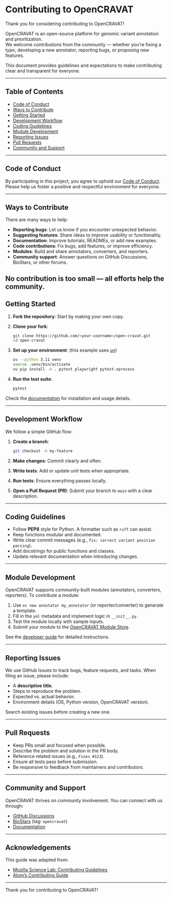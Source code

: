 # Contributing to OpenCRAVAT


Thank you for considering contributing to OpenCRAVAT!

OpenCRAVAT is an open-source platform for genomic variant annotation and prioritization.  
We welcome contributions from the community — whether you're fixing a typo, developing a new annotator, reporting bugs, or proposing new features.  

This document provides guidelines and expectations to make contributing clear and transparent for everyone.

---

## Table of Contents

- [Code of Conduct](#code-of-conduct)
- [Ways to Contribute](#ways-to-contribute)
- [Getting Started](#getting-started)
- [Development Workflow](#development-workflow)
- [Coding Guidelines](#coding-guidelines)
- [Module Development](#module-development)
- [Reporting Issues](#reporting-issues)
- [Pull Requests](#pull-requests)
- [Community and Support](#community-and-support)

---

## Code of Conduct

By participating in this project, you agree to uphold our [Code of Conduct](CODE_OF_CONDUCT.md).  
Please help us foster a positive and respectful environment for everyone.

---

## Ways to Contribute

There are many ways to help:

- **Reporting bugs**: Let us know if you encounter unexpected behavior.  
- **Suggesting features**: Share ideas to improve usability or functionality.  
- **Documentation**: Improve tutorials, READMEs, or add new examples.  
- **Code contributions**: Fix bugs, add features, or improve efficiency.  
- **Modules**: Build and share annotators, converters, and reporters.  
- **Community support**: Answer questions on GitHub Discussions, BioStars, or other forums.

No contribution is too small — all efforts help the community.
---

## Getting Started

1. **Fork the repository**: Start by making your own copy.  
2. **Clone your fork**:  
   ```bash
   git clone https://github.com/<your-username>/open-cravat.git
   cd open-cravat

3. **Set up your environment**: (this example uses [uv](https://docs.astral.sh/uv/getting-started/installation/))

   ```bash
   uv --python 3.11 venv
   source .venv/bin/activate
   uv pip install -e . pytest playwright pytest-xprocess
   ```
4. **Run the test suite**:

   ```bash
   pytest
   ```

Check the [documentation](https://open-cravat.readthedocs.io/) for installation and usage details.

---

## Development Workflow

We follow a simple GitHub flow:

1. **Create a branch**:

   ```bash
   git checkout -b my-feature
   ```
2. **Make changes**: Commit clearly and often.
3. **Write tests**: Add or update unit tests when appropriate.
4. **Run tests**: Ensure everything passes locally.
5. **Open a Pull Request (PR)**: Submit your branch to `main` with a clear description.

---

## Coding Guidelines

* Follow **PEP8** style for Python. A formatter such as `ruff` can assist.
* Keep functions modular and documented.
* Write clear commit messages (e.g., `fix: correct variant position parsing`).
* Add docstrings for public functions and classes.
* Update relevant documentation when introducing changes.

---

## Module Development

OpenCRAVAT supports community-built modules (annotators, converters, reporters).
To contribute a module:

1. Use `oc new annotator my_annotator` (or reporter/converter) to generate a template.
2. Fill in the `yml` metadata and implement logic in `__init__.py`.
3. Test the module locally with sample inputs.
4. Submit your module to the [OpenCRAVAT Module Store](https://open-cravat.readthedocs.io/en/latest/Module-Store.html).

See the [developer guide](https://open-cravat.readthedocs.io/) for detailed instructions.

---

## Reporting Issues

We use GitHub Issues to track bugs, feature requests, and tasks.
When filing an issue, please include:

* A **descriptive title**.
* Steps to reproduce the problem.
* Expected vs. actual behavior.
* Environment details (OS, Python version, OpenCRAVAT version).

Search existing issues before creating a new one.

---

## Pull Requests

* Keep PRs small and focused when possible.
* Describe the problem and solution in the PR body.
* Reference related issues (e.g., `Fixes #123`).
* Ensure all tests pass before submission.
* Be responsive to feedback from maintainers and contributors.

---

## Community and Support

OpenCRAVAT thrives on community involvement.
You can connect with us through:

* [GitHub Discussions](https://github.com/KarchinLab/open-cravat/discussions)
* [BioStars](https://www.biostars.org/) (tag: `opencravat`)
* [Documentation](https://open-cravat.readthedocs.io/)

---

## Acknowledgements

This guide was adapted from:

* [Mozilla Science Lab: Contributing Guidelines](https://mozillascience.github.io/working-open-workshop/contributing/)
* [Atom’s Contributing Guide](https://github.com/atom/atom/blob/master/CONTRIBUTING.md)

---
Thank you for contributing to OpenCRAVAT!
